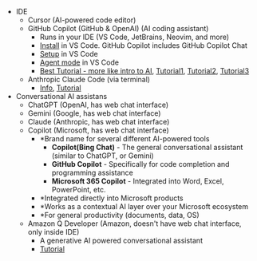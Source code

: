 - IDE
  - Cursor (AI-powered code editor)
  - GitHub Copilot (GitHub & OpenAI) (AI coding assistant)
    - Runs in your IDE (VS Code, JetBrains, Neovim, and more)
    - [Install](https://www.youtube.com/watch?v=wxaxlIlN7BA) in VS Code. GitHub Copilot includes GitHub Copilot Chat
    - [Setup](https://code.visualstudio.com/docs/copilot/setup) in VS Code
    - [Agent mode](https://code.visualstudio.com/docs/copilot/chat/chat-agent-mode) in VS Code
    - [Best Tutorial - more like intro to AI](https://www.youtube.com/watch?v=6sn6S6nJ22o&list=PL4cUxeGkcC9joeiiVaLExvfSgmdtBbSPM&index=1), [Tutorial1](https://www.youtube.com/watch?v=uXOHOpqhkng), [Tutorial2](https://www.youtube.com/watch?v=pUK7MRzoTDc), [Tutorial3](https://www.youtube.com/watch?v=9JGONx_X4ho)
  - Anthropic Claude Code (via terminal)
    - [Info](https://habr.com/ru/articles/909866/), [Tutorial](https://www.youtube.com/watch?v=SUysp3sJHbA&list=PL4cUxeGkcC9g4YJeBqChhFJwKQ9TRiivY)
- Conversational AI assistans
  - ChatGPT (OpenAI, has web chat interface)
  - Gemini (Google, has web chat interface)
  - Claude (Anthropic, has web chat interface)
  - Copilot (Microsoft, has web chat interface)
    - *Brand name for several different AI-powered tools
      - **Copilot(Bing Chat)** - The general conversational assistant (similar to ChatGPT, or Gemini)
      - **GitHub Copilot** - Specifically for code completion and programming assistance
      - **Microsoft 365 Copilot** - Integrated into Word, Excel, PowerPoint, etc.
    - *Integrated directly into Microsoft products
    - *Works as a contextual AI layer over your Microsoft ecosystem
    - *For general productivity (documents, data, OS)
  - Amazon Q Developer (Amazon, doesn't have web chat interface, only inside IDE)
    - A generative AI powered conversational assistant
    - [Tutorial](https://www.youtube.com/watch?v=cA8KrHFm4So)

